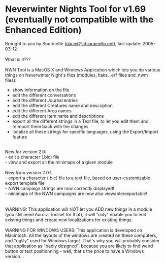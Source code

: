 # Neverwinter Nights Tool for v1.69 (eventually not compatible with the Enhanced Edition)
Brought to you by Souricette (daniel@chiaramello.net), last update: 2005-03-12</br>
</br>
What is it???</br>
</br>
NWN Tool is a MacOS X and Windows Application which lets you do various things on Neverwinter Night's files (modules, haks, .erf files and .nwm files):</br>
- show information on the file
- edit the different conversations
- edit the different Journal entries
- edit the different Creatures name and description
- edit the different Area names
- edit the different Item name and descriptions
- export all the different strings in a Text file, to let you edit them and reimport them back with the changes
- localize all these strings for specific languages, using the Export/Import feature</br>
</br>
New for version 2.0:</br>
- edit a character (.bic) file</br>
- view and export all the minimaps of a given module</br>
</br>
New from version 2.0.1:</br>
- export a character (.bic) file to a text file, based on user-customizable export template file</br>
- NWN campaign strings are now correctly displayed!</br>
- minimaps of the NWN campaigns are now also viewable/exportable!</br>
</br>
</br>
WARNING: This application will NOT let you ADD new things in a module (you still need Aurora Toolset for that), it will "only" enable you to edit existing things and create new localizations for existing things.</br>
</br>
WARNING FOR WINDOWS USERS: This application is developed on Macintosh. All the layouts of the windows are created on these computers, and "uglily" used for Windows target. That's why you will probably consider that application as "badly designed", because you are likely to find weird button or text positionning - well, that's the price to have a Windows version...</br>
